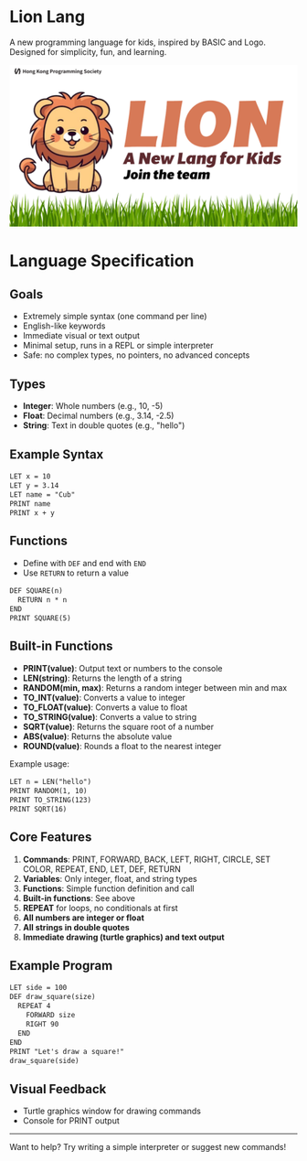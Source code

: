 # Lion Lang

A new programming language for kids, inspired by BASIC and Logo. Designed for simplicity, fun, and learning.

![](https://github.com/quantrpeter/lion-lang/blob/main/doc/image/Lion%20Lang%20Banner.png?raw=true)

# Language Specification

## Goals
- Extremely simple syntax (one command per line)
- English-like keywords
- Immediate visual or text output
- Minimal setup, runs in a REPL or simple interpreter
- Safe: no complex types, no pointers, no advanced concepts

## Types
- **Integer**: Whole numbers (e.g., 10, -5)
- **Float**: Decimal numbers (e.g., 3.14, -2.5)
- **String**: Text in double quotes (e.g., "hello")

## Example Syntax

```
LET x = 10
LET y = 3.14
LET name = "Cub"
PRINT name
PRINT x + y
```

## Functions
- Define with `DEF` and end with `END`
- Use `RETURN` to return a value

```
DEF SQUARE(n)
  RETURN n * n
END
PRINT SQUARE(5)
```

## Built-in Functions

- **PRINT(value)**: Output text or numbers to the console
- **LEN(string)**: Returns the length of a string
- **RANDOM(min, max)**: Returns a random integer between min and max
- **TO_INT(value)**: Converts a value to integer
- **TO_FLOAT(value)**: Converts a value to float
- **TO_STRING(value)**: Converts a value to string
- **SQRT(value)**: Returns the square root of a number
- **ABS(value)**: Returns the absolute value
- **ROUND(value)**: Rounds a float to the nearest integer

Example usage:
```
LET n = LEN("hello")
PRINT RANDOM(1, 10)
PRINT TO_STRING(123)
PRINT SQRT(16)
```

## Core Features

1. **Commands**: PRINT, FORWARD, BACK, LEFT, RIGHT, CIRCLE, SET COLOR, REPEAT, END, LET, DEF, RETURN
2. **Variables**: Only integer, float, and string types
3. **Functions**: Simple function definition and call
4. **Built-in functions**: See above
5. **REPEAT** for loops, no conditionals at first
6. **All numbers are integer or float**
7. **All strings in double quotes**
8. **Immediate drawing (turtle graphics) and text output**

## Example Program

```
LET side = 100
DEF draw_square(size)
  REPEAT 4
    FORWARD size
    RIGHT 90
  END
END
PRINT "Let's draw a square!"
draw_square(side)
```

## Visual Feedback

- Turtle graphics window for drawing commands
- Console for PRINT output

---

Want to help? Try writing a simple interpreter or suggest new commands!

